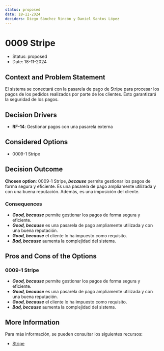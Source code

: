 ```yaml
---
status: proposed
date: 18-11-2024
deciders: Diego Sánchez Rincón y Daniel Santos López
---
```


# 0009 Stripe

* Status: proposed
* Date: 18-11-2024

## Context and Problem Statement

El sistema se conectará con la pasarela de pago de Stripe para procesar los pagos de los pedidos realizados por parte de los clientes. Esto garantizará la seguridad de los pagos.

## Decision Drivers

* **RF-14**: Gestionar pagos con una pasarela externa

## Considered Options

* 0009-1 Stripe

## Decision Outcome

**Chosen option**: 0009-1 Stripe, ***because*** permite gestionar los pagos de forma segura y eficiente. Es una pasarela de pago ampliamente utilizada y con una buena reputación. Además, es una imposición del cliente.

### Consequences

* ***Good, because*** permite gestionar los pagos de forma segura y eficiente.
* ***Good, because*** es una pasarela de pago ampliamente utilizada y con una buena reputación.
* ***Good, because*** el cliente lo ha impuesto como requisito.
* ***Bad, because*** aumenta la complejidad del sistema.

## Pros and Cons of the Options

### 0009-1 Stripe

* ***Good, because*** permite gestionar los pagos de forma segura y eficiente.
* ***Good, because*** es una pasarela de pago ampliamente utilizada y con una buena reputación.
* ***Good, because*** el cliente lo ha impuesto como requisito.
* ***Bad, because*** aumenta la complejidad del sistema.

## More Information

Para más información, se pueden consultar los siguientes recursos:

* [Stripe](https://stripe.com/)